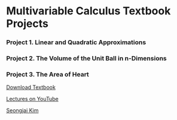 # Multivariable Calculus Textbook Projects

### Project 1. Linear and Quadratic Approximations 



### Project 2. The Volume of the Unit Ball in n-Dimensions

### Project 3. The Area of Heart

[Download Textbook](https://skim.math.msstate.edu/LectureNotes/Calculus_Multivariable.pdf)

[Lectures on YouTube](https://www.youtube.com/channel/UCmRbK4vlGDht-joOQ5g0J2Q)

[Seongjai Kim](https://www.linkedin.com/in/seongjai-kim-51435b263/)

